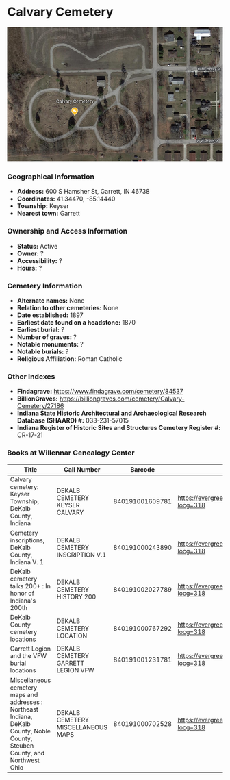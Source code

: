 # Calvary Cemetery

![Calvary Cemetery on Google Earth](https://github.com/FyoAtEPL/DeKalbCemeteries/blob/main/images/mapImages/CalvaryEarth.png "Calvary Cemetery on Google Earth")

### Geographical Information
- **Address:** 600 S Hamsher St, Garrett, IN 46738
- **Coordinates:** 41.34470, -85.14440
- **Township:** Keyser
- **Nearest town:** Garrett

### Ownership and Access Information
- **Status:** Active
- **Owner:** ?
- **Accessibility:** ?
- **Hours:** ?

### Cemetery Information
- **Alternate names:** None
- **Relation to other cemeteries:** None
- **Date established:** 1897
- **Earliest date found on a headstone:** 1870
- **Earliest burial:** ?
- **Number of graves:** ?
- **Notable monuments:** ?
- **Notable burials:** ?
- **Religious Affiliation:** Roman Catholic

### Other Indexes
- **Findagrave:** https://www.findagrave.com/cemetery/84537
- **BillionGraves:** https://billiongraves.com/cemetery/Calvary-Cemetery/27186
- **Indiana State Historic Architectural and Archaeological Research Database (SHAARD) #:** 033-231-57015
- **Indiana Register of Historic Sites and Structures Cemetery Register #:** CR-17-21


### Books at Willennar Genealogy Center
| Title | Call Number | Barcode | Evergreen Record |
| ------------ | ------------ | ------------ | ------------ |
| Calvary cemetery: Keyser Township, DeKalb County, Indiana | DEKALB CEMETERY KEYSER CALVARY | 840191001609781 | https://evergreen.lib.in.us/eg/opac/record/20712162?locg=318 |
| Cemetery inscriptions, DeKalb County, Indiana V. 1 | DEKALB CEMETERY INSCRIPTION V.1 | 840191000243890 | https://evergreen.lib.in.us/eg/opac/record/20697937?locg=318 |
| DeKalb cemetery talks 200+ : In honor of Indiana's 200th | DEKALB CEMETERY HISTORY 200 | 840191002027789 | https://evergreen.lib.in.us/eg/opac/record/20859537?locg=318 |
| DeKalb County cemetery locations | DEKALB CEMETERY LOCATION | 840191000767292 | https://evergreen.lib.in.us/eg/opac/record/20670319?locg=318 |
| Garrett Legion and the VFW burial locations | DEKALB CEMETERY GARRETT LEGION VFW | 840191001231781 | https://evergreen.lib.in.us/eg/opac/record/20670193?locg=318 |
| Miscellaneous cemetery maps and addresses : Northeast Indiana, DeKalb County, Noble County, Steuben County, and Northwest Ohio | DEKALB CEMETERY MISCELLANEOUS MAPS | 840191000702528 | https://evergreen.lib.in.us/eg/opac/record/20673421?locg=318 |
